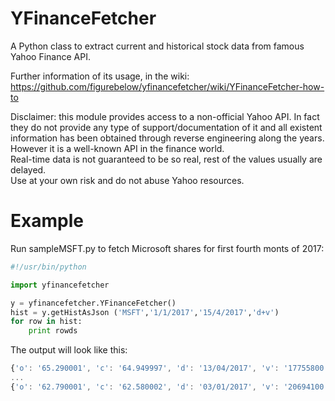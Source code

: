 YFinanceFetcher
===============

A Python class to extract current and historical stock data from famous Yahoo Finance API.

Further information of its usage, in the wiki:
https://github.com/figurebelow/yfinancefetcher/wiki/YFinanceFetcher-how-to

Disclaimer:
this module provides access to a non-official Yahoo API. In fact they do not provide any type of support/documentation
of it and all existent information has been obtained through reverse engineering along the years. <br>
However it is a well-known API in the finance world.<br>
Real-time data is not guaranteed to be so real, rest of the values usually are delayed.<br>
Use at your own risk and do not abuse Yahoo resources.

Example
=======
Run sampleMSFT.py to fetch Microsoft shares for first fourth monts of 2017:
```python
#!/usr/bin/python

import yfinancefetcher

y = yfinancefetcher.YFinanceFetcher()
hist = y.getHistAsJson ('MSFT','1/1/2017','15/4/2017','d+v')
for row in hist:
    print rowds
```
The output will look like this:
```javascript
{'o': '65.290001', 'c': '64.949997', 'd': '13/04/2017', 'v': '17755800', 'dv': 0, 'h': '65.860001', 'ac': '64.949997', 'l': '64.949997', 'sym': 'MSFT'}
...
{'o': '62.790001', 'c': '62.580002', 'd': '03/01/2017', 'v': '20694100', 'dv': 0, 'h': '62.84', 'ac': '62.202897', 'l': '62.130001', 'sym': 'MSFT'}

```
